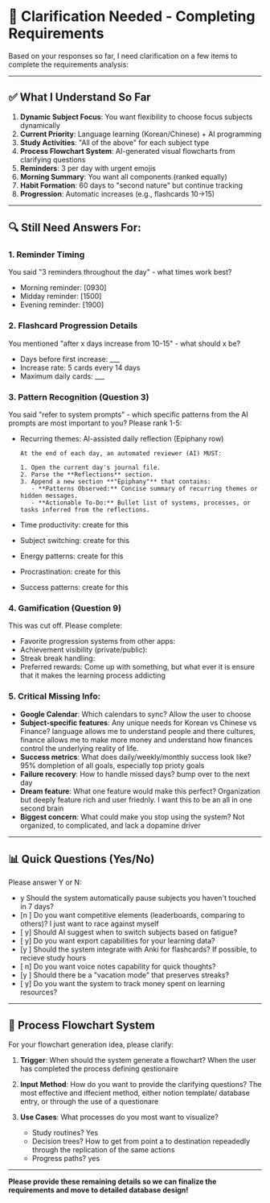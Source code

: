 # 🎯 Clarification Needed - Completing Requirements

Based on your responses so far, I need clarification on a few items to complete the requirements analysis:

---

## ✅ What I Understand So Far

1. **Dynamic Subject Focus**: You want flexibility to choose focus subjects dynamically
2. **Current Priority**: Language learning (Korean/Chinese) + AI programming
3. **Study Activities**: "All of the above" for each subject type
4. **Process Flowchart System**: AI-generated visual flowcharts from clarifying questions
5. **Reminders**: 3 per day with urgent emojis
6. **Morning Summary**: You want all components (ranked equally)
7. **Habit Formation**: 60 days to "second nature" but continue tracking
8. **Progression**: Automatic increases (e.g., flashcards 10→15)

---

## 🔍 Still Need Answers For:

### 1. Reminder Timing
You said "3 reminders throughout the day" - what times work best?
- Morning reminder: [0930]
- Midday reminder: [1500]  
- Evening reminder: [1900]

### 2. Flashcard Progression Details
You mentioned "after x days increase from 10-15" - what should x be?
- Days before first increase: ___
- Increase rate: 5 cards every 14 days
- Maximum daily cards: ___

### 3. Pattern Recognition (Question 3)
You said "refer to system prompts" - which specific patterns from the AI prompts are most important to you? Please rank 1-5:
- Recurring themes: 
      AI-assisted daily reflection (Epiphany row)

      At the end of each day, an automated reviewer (AI) MUST:

      1. Open the current day's journal file.
      2. Parse the **Reflections** section.
      3. Append a new section **"Epiphany"** that contains:
         - **Patterns Observed:** Concise summary of recurring themes or hidden messages.
         - **Actionable To-Do:** Bullet list of systems, processes, or tasks inferred from the reflections.

- Time productivity: create for this
- Subject switching: create for this
- Energy patterns: create for this
- Procrastination: create for this
- Success patterns: create for this

### 4. Gamification (Question 9)
This was cut off. Please complete:
- Favorite progression systems from other apps: 
- Achievement visibility (private/public):
- Streak break handling:
- Preferred rewards: Come up with something, but what ever it is ensure that it makes the learning process addicting

### 5. Critical Missing Info:
- **Google Calendar**: Which calendars to sync? 
      Allow the user to choose
- **Subject-specific features**: Any unique needs for Korean vs Chinese vs Finance? 
      language allows me to understand people and there cultures, finance allows me to make more money and understand how finances control the underlying reality of life. 
- **Success metrics**: What does daily/weekly/monthly success look like? 
      95% dompletion of all goals, especially top prioty goals 
- **Failure recovery**: How to handle missed days? 
      bump over to the next day
- **Dream feature**: What one feature would make this perfect? 
      Organization but deeply feature rich and user friednly. I want this to be an all in one second brain
- **Biggest concern**: What could make you stop using the system?
      Not organized, to complicated, and lack a dopamine driver

---

## 📊 Quick Questions (Yes/No)

Please answer Y or N:
- y Should the system automatically pause subjects you haven't touched in 7 days?
- [n ] Do you want competitive elements (leaderboards, comparing to others)?
      I just want to race against myself
- [ y] Should AI suggest when to switch subjects based on fatigue?
- [ y] Do you want export capabilities for your learning data?
- [y ] Should the system integrate with Anki for flashcards?
      If possible, to recieve study hours
- [ n] Do you want voice notes capability for quick thoughts?
- [y ] Should there be a "vacation mode" that preserves streaks?
- [ y] Do you want the system to track money spent on learning resources?

---

## 🎯 Process Flowchart System

For your flowchart generation idea, please clarify:

1. **Trigger**: When should the system generate a flowchart?
         When the user has completed the process defining qestionaire 

2. **Input Method**: How do you want to provide the clarifying questions?
      The most effective and iffecient method, either notion template/ database entry, or through the use of a questionare  

3. **Use Cases**: What processes do you most want to visualize?
   - Study routines? Yes
   - Decision trees? How to get from point a to destination repeadedly through the replication of the same actions
   - Progress paths? yes

---

**Please provide these remaining details so we can finalize the requirements and move to detailed database design!**